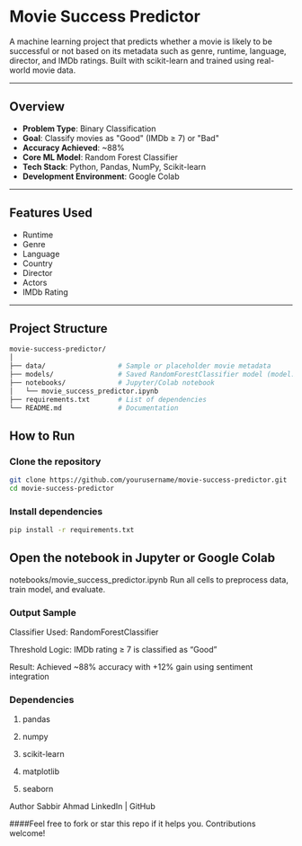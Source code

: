 # Movie Success Predictor

A machine learning project that predicts whether a movie is likely to be successful or not based on its metadata such as genre, runtime, language, director, and IMDb ratings. Built with scikit-learn and trained using real-world movie data.

---

## Overview

- **Problem Type**: Binary Classification  
- **Goal**: Classify movies as "Good" (IMDb ≥ 7) or "Bad"  
- **Accuracy Achieved**: ~88%  
- **Core ML Model**: Random Forest Classifier  
- **Tech Stack**: Python, Pandas, NumPy, Scikit-learn  
- **Development Environment**: Google Colab  

---

## Features Used

- Runtime  
- Genre  
- Language  
- Country  
- Director  
- Actors  
- IMDb Rating  

---

## Project Structure

```bash
movie-success-predictor/
│
├── data/                  # Sample or placeholder movie metadata
├── models/                # Saved RandomForestClassifier model (model.pkl)
├── notebooks/             # Jupyter/Colab notebook
│   └── movie_success_predictor.ipynb
├── requirements.txt       # List of dependencies
└── README.md              # Documentation

```



## How to Run
### Clone the repository
```bash
git clone https://github.com/yourusername/movie-success-predictor.git
cd movie-success-predictor
```
### Install dependencies

```bash
pip install -r requirements.txt
```
## Open the notebook in Jupyter or Google Colab
notebooks/movie_success_predictor.ipynb
Run all cells to preprocess data, train model, and evaluate.

### Output Sample
Classifier Used: RandomForestClassifier

Threshold Logic: IMDb rating ≥ 7 is classified as “Good”

Result: Achieved ~88% accuracy with +12% gain using sentiment integration

### Dependencies
1. pandas

2. numpy

3. scikit-learn

4. matplotlib

5. seaborn

Author
Sabbir Ahmad
LinkedIn | GitHub

####Feel free to fork or star this repo if it helps you. Contributions welcome!

